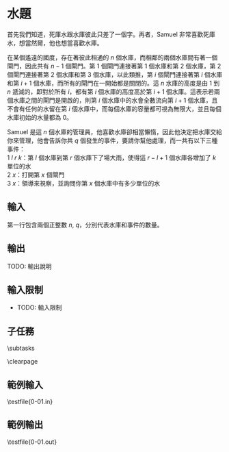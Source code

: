 # 水題

首先我們知道，死庫水跟水庫彼此只差了一個字。再者，Samuel 非常喜歡死庫水，想當然爾，他也想當喜歡水庫。

在某個遙遠的國度，存在著彼此相通的 $n$ 個水庫，而相鄰的兩個水庫間有著一個閘門，因此共有 $n-1$ 個閘門。第 $1$ 個閘門連接著第 $1$ 個水庫和第 $2$ 個水庫，第 $2$ 個閘門連接著第 $2$ 個水庫和第 $3$ 個水庫，以此類推，第 $i$ 個閘門連接著第 $i$ 個水庫和第 $i+1$ 個水庫，而所有的閘門在一開始都是關閉的。這 $n$ 水庫的高度是由 $1$ 到 $n$ 遞減的，即對於所有 $i$，都有第 $i$ 個水庫的高度高於第 $i+1$ 個水庫。這表示若兩個水庫之間的閘門是開啟的，則第 $i$ 個水庫中的水會全數流向第 $i+1$ 個水庫，且不會有任何的水留在第 $i$ 個水庫中，而每個水庫的容量都可視為無限大，並且每個水庫初始的水量都為 $0$。

Samuel 是這 $n$ 個水庫的管理員，他喜歡水庫卻相當懶惰，因此他決定把水庫交給你來管理，他會告訴你共 $q$ 個發生的事件，要請你幫他處理，而一共有以下三種事件：\
$1$ $l$ $r$ $k$：第 $l$ 個水庫到第 $r$ 個水庫下了場大雨，使得這 $r-l+1$ 個水庫各增加了 $k$ 單位的水\
$2$ $x$：打開第 $x$ 個閘門\
$3$ $x$：領導來視察，並詢問你第 $x$ 個水庫中有多少單位的水

## 輸入
第一行包含兩個正整數 $n$, $q$，分別代表水庫和事件的數量。
## 輸出
TODO: 輸出說明

## 輸入限制
 - TODO: 輸入限制

## 子任務
\subtasks

\clearpage

## 範例輸入
\testfile{0-01.in}

## 範例輸出
\testfile{0-01.out}
